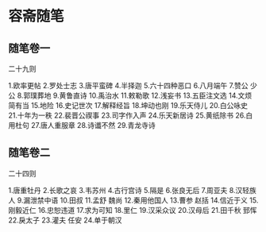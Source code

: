 # **容斋随笔**

## **随笔卷一**

二十九则

1.欧率更帖
2.罗处士志
3.唐平蛮碑
4.半择迦
5.六十四种恶口
6.八月端午
7.赞公 少公
8.郭璞葬地
9.黄鲁直诗
10.禹治水
11.敕勒歌
12.浅妄书
13.五臣注文选
14.文烦简有当
15.地险
16.史记世次
17.解释经旨
18.坤动也刚
19.乐天侍儿
20.白公咏史
21.十年为一秩
22.裴晋公禊事
23.司字作入声
24.乐天新居诗
25.黄纸除书
26.白用杜句
27.唐人重服章
28.诗谶不然
29.青龙寺诗

## **随笔卷二**

二十四则

1.唐重牡丹
2.长歌之哀
3.韦苏州
4.古行宫诗
5.隔是
6.张良无后
7.周亚夫
8.汉轻族人
9.漏泄禁中语
10.田叔
11.孟舒 魏尚
12.秦用他国人
13.曹参 赵括
14.信近于义
15.刚毅近仁
16.忠恕违道
17.求为可知
18.里仁
19.汉采众议
20.汉母后
21.田千秋 郅恽
22.戾太子
23.灌夫 任安
24.单于朝汉

